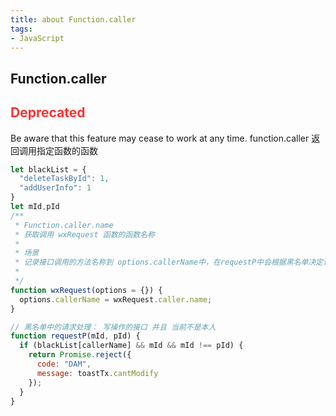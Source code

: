 ```yaml
---
title: about Function.caller
tags:
- JavaScript
---
```


## Function.caller
## <font color="#f33">Deprecated</font>
Be aware that this feature may cease to work at any time.
function.caller 返回调用指定函数的函数

```javascript
let blackList = {
  "deleteTaskById": 1,
  "addUserInfo": 1
}
let mId,pId
/**
 * Function.caller.name
 * 获取调用 wxRequest 函数的函数名称
 * 
 * 场景
 * 记录接口调用的方法名称到 options.callerName中，在requestP中会根据黑名单决定请求是否可以发请求
 * 
 */
function wxRequest(options = {}) {
  options.callerName = wxRequest.caller.name;
}

// 黑名单中的请求处理： 写操作的接口 并且 当前不是本人
function requestP(mId, pId) {
  if (blackList[callerName] && mId && mId !== pId) {
    return Promise.reject({
      code: "DAM",
      message: toastTx.cantModify
    });
  }
}
```
